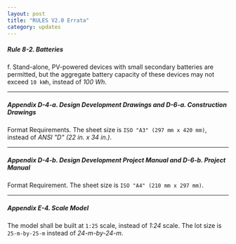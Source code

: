 ```yaml
---
layout: post
title: "RULES V2.0 Errata"
category: updates
---
```


##### Rule 8-2. Batteries

f. Stand-alone, PV-powered devices with small secondary batteries are permitted, but the aggregate battery capacity of these devices may not exceed `10 kWh`, instead of _100 Wh_.

---

##### Appendix D-4-a. Design Development Drawings and D-6-a. Construction Drawings

Format Requirements. The sheet size is `ISO "A3" (297 mm x 420 mm)`, instead of _ANSI "D" (22 in. x 34 in.)_.

---

##### Appendix D-4-b. Design Development Project Manual and D-6-b. Project Manual

Format Requirement. The sheet size is `ISO "A4" (210 mm x 297 mm)`.

---

##### Appendix E-4. Scale Model

The model shall be built at `1:25` scale, instead of _1:24_ scale. The lot size is `25-m-by-25-m` instead of _24-m-by-24-m_.